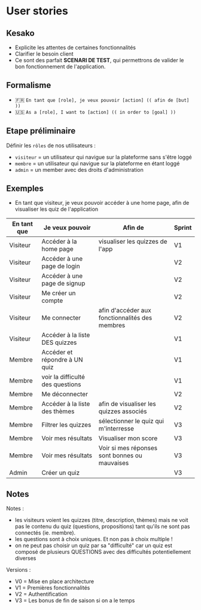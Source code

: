 # User stories

## Kesako

- Explicite les attentes de certaines fonctionnalités
- Clarifier le besoin client
- Ce sont des parfait **SCENARI DE TEST**, qui permettrons de valider le bon fonctionnement de l'application.

## Formalisme

- 🇫🇷 `En tant que [role], je veux pouvoir [action] (( afin de [but] ))`
- 🇺🇸 `As a [role], I want to [action] (( in order to [goal] ))`

## Etape préliminaire

Définir les `rôles` de nos utilisateurs : 
- `visiteur` = un utilisateur qui navigue sur la plateforme sans s'être loggé
- `membre` = un utilisateur qui navigue sur la plateforme en étant loggé
- `admin` = un member avec des droits d'administration

## Exemples 

- En tant que visiteur, je veux pouvoir accéder à une home page, afin de visualiser les quiz de l'application

| En tant que | Je veux pouvoir                  | Afin de                                        | Sprint |
| ----------- | -------------------------------- | ---------------------------------------------- | ------ |
| Visiteur    | Accéder à la home page           | visualiser les quizzes de l'app                | V1     |
| Visiteur    | Accéder à une page de login      |                                                | V2     |
| Visiteur    | Accéder à une page de signup     |                                                | V2     |
| Visiteur    | Me créer un compte               |                                                | V2     |
| Visiteur    | Me connecter                     | afin d'accéder aux fonctionnalités des membres | V2     |
| Visiteur    | Accéder à la liste DES quizzes   |                                                | V1     |
| Membre      | Accéder et répondre à UN quiz    |                                                | V1     |
| Membre      | voir la difficulté des questions |                                                | V1     |
| Membre      | Me déconnecter                   |                                                | V2     |
| Membre      | Accéder à la liste des thèmes    | afin de visualiser les quizzes associés        | V2     |
| Membre      | Filtrer les quizzes              | sélectionner le quiz qui m'interresse          | V3     |
| Membre      | Voir mes résultats               | Visualiser mon score                           | V3     |
| Membre      | Voir mes résultats               | Voir si mes réponses sont bonnes ou mauvaises  | V3     |
| Admin       | Créer un quiz                    |                                                | V3     |

## Notes

Notes : 
- les visiteurs voient les quizzes (titre, description, thèmes) mais ne voit pas le contenu du quiz (questions, propositions) tant qu'ils ne sont pas connectés (ie. membre).
- les questions sont à choix uniques. Et non pas à choix multiple !
- on ne peut pas choisir un quiz par sa "difficulté" car un quiz est composé de plusieurs QUESTIONS avec des difficultés potentiellement diverses

Versions : 
- V0 = Mise en place architecture 
- V1 = Premières fonctionnalités
- V2 = Authentification
- V3 = Les bonus de fin de saison si on a le temps

